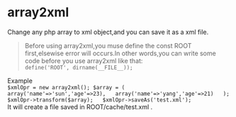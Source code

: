 array2xml
=========

Change any php array to xml object,and you can save it as a xml file.	 
> Before using array2xml,you muse define the const ROOT first,elsewise error will occurs.In other words,you can write some code before you use array2xml like that:  
`define('ROOT', dirname(__FILE__));`  
   
Example    
`$xmlOpr = new array2xml();
$array = (  
    array('name'=>'sun','age'=>23),  
    array('name'=>'yang','age'=>21)  
);  
$xmlOpr->transform($array);  
$xmlOpr->saveAs('test.xml');`  
It will create a file saved in ROOT/cache/test.xml .



